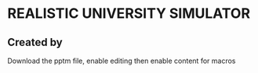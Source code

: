 # REALISTIC UNIVERSITY SIMULATOR
## Created by

Download the pptm file, enable editing then enable content for macros
